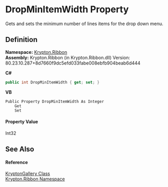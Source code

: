 # DropMinItemWidth Property


Gets and sets the minimum number of lines items for the drop down menu.



## Definition
**Namespace:** <a href="1e9bc734-cff9-e9b8-f013-94cdac669794.md">Krypton.Ribbon</a>  
**Assembly:** Krypton.Ribbon (in Krypton.Ribbon.dll) Version: 80.23.10.287+8d7660f9dc5efd033fabe008ebfb904beab6d444

**C#**
``` C#
public int DropMinItemWidth { get; set; }
```
**VB**
``` VB
Public Property DropMinItemWidth As Integer
	Get
	Set
```



#### Property Value
Int32

## See Also


#### Reference
<a href="b0876d6a-7c19-db50-8ef0-31377b905cdd.md">KryptonGallery Class</a>  
<a href="1e9bc734-cff9-e9b8-f013-94cdac669794.md">Krypton.Ribbon Namespace</a>  
